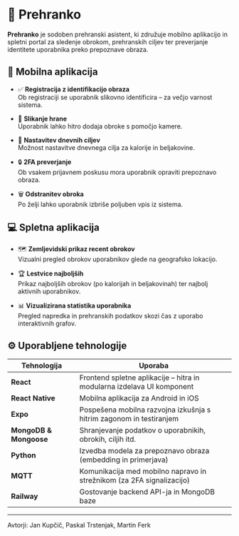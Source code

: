 # 🥗 Prehranko

**Prehranko** je sodoben prehranski asistent, ki združuje mobilno aplikacijo in spletni portal za sledenje obrokom, prehranskih ciljev ter preverjanje identitete uporabnika preko prepoznave obraza.





## 📱 Mobilna aplikacija

- ✅ **Registracija z identifikacijo obraza**  
  Ob registraciji se uporabnik slikovno identificira – za večjo varnost sistema.

- 📸 **Slikanje hrane**  
  Uporabnik lahko hitro dodaja obroke s pomočjo kamere.

- 🎯 **Nastavitev dnevnih ciljev**  
  Možnost nastavitve dnevnega cilja za kalorije in beljakovine.

- 🔒 **2FA preverjanje**  
  Ob vsakem prijavnem poskusu mora uporabnik opraviti prepoznavo obraza.

- 🗑️ **Odstranitev obroka**  
  Po želji lahko uporabnik izbriše poljuben vpis iz sistema.





## 💻 Spletna aplikacija

- 🗺️ **Zemljevidski prikaz recent obrokov**  
  Vizualni pregled obrokov uporabnikov glede na geografsko lokacijo.

- 🏆 **Lestvice najboljših**  
  Prikaz najboljših obrokov (po kalorijah in beljakovinah) ter najbolj aktivnih uporabnikov.

- 📊 **Vizualizirana statistika uporabnika**  
  Pregled napredka in prehranskih podatkov skozi čas z uporabo interaktivnih grafov.



## ⚙️ Uporabljene tehnologije

| Tehnologija         | Uporaba                                                                 |
|---------------------|-------------------------------------------------------------------------|
| **React**           | Frontend spletne aplikacije – hitra in modularna izdelava UI komponent |
| **React Native**    | Mobilna aplikacija za Android in iOS                                   |
| **Expo**            | Pospešena mobilna razvojna izkušnja s hitrim zagonom in testiranjem    |
| **MongoDB & Mongoose** | Shranjevanje podatkov o uporabnikih, obrokih, ciljih itd.         |
| **Python**          | Izvedba modela za prepoznavo obraza (embedding in primerjava)          |
| **MQTT**            | Komunikacija med mobilno napravo in strežnikom (za 2FA signalizacijo)  |
| **Railway**         | Gostovanje backend API-ja in MongoDB baze                              |

---
Avtorji:
Jan Kupčič, Paskal Trstenjak, Martin Ferk
